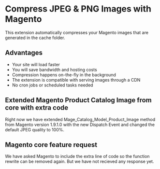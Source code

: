 # Compress JPEG & PNG Images with Magento

This extension automatically compresses your Magento images that are generated
in the cache folder.

## Advantages

- Your site will load faster
- You will save bandwidth and hosting costs
- Compression happens on-the-fly in the background
- The extension is compatible with serving images through a CDN
- No cron jobs or scheduled tasks needed

## Extended Magento Product Catalog Image from core with extra code

Right now we have extended Mage_Catalog_Model_Product_Image method from
Magento version 1.9.1.0 with the new Dispatch Event and changed the default JPEG
quality to 100%.

## Magento core feature request

We have asked Magento to include the extra line of code so the function rewrite
can be removed again. But we have not recieved any response yet.

